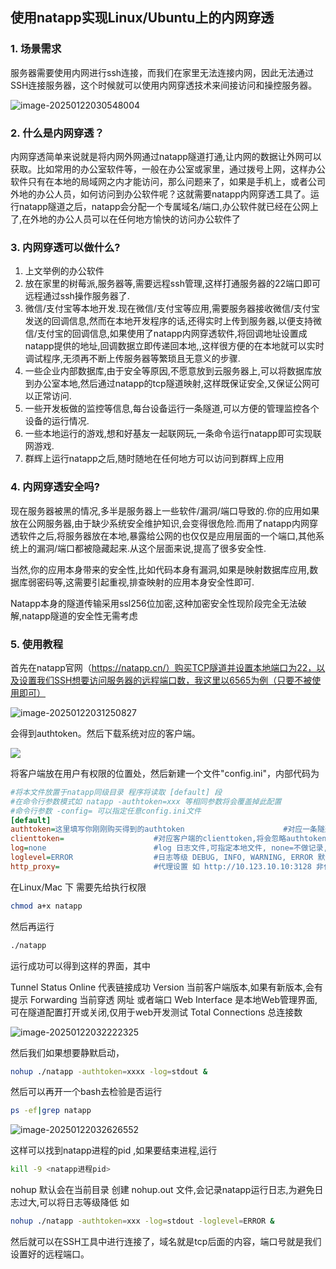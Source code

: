 ## 使用natapp实现Linux/Ubuntu上的内网穿透

### 1. 场景需求

服务器需要使用内网进行ssh连接，而我们在家里无法连接内网，因此无法通过SSH连接服务器，这个时候就可以使用内网穿透技术来间接访问和操控服务器。



![image-20250122030548004](https://testingcf.jsdelivr.net/gh/Jokerealm/MyPic@img/img/image-20250122030548004.png)

### 2. 什么是内网穿透？

内网穿透简单来说就是将内网外网通过natapp隧道打通,让内网的数据让外网可以获取。比如常用的办公室软件等，一般在办公室或家里，通过拨号上网，这样办公软件只有在本地的局域网之内才能访问，那么问题来了，如果是手机上，或者公司外地的办公人员，如何访问到办公软件呢？这就需要natapp内网穿透工具了。运行natapp隧道之后，natapp会分配一个专属域名/端口,办公软件就已经在公网上了,在外地的办公人员可以在任何地方愉快的访问办公软件了

### 3. 内网穿透可以做什么?

1. 上文举例的办公软件
2. 放在家里的树莓派,服务器等,需要远程ssh管理,这样打通服务器的22端口即可远程通过ssh操作服务器了.
3. 微信/支付宝等本地开发.现在微信/支付宝等应用,需要服务器接收微信/支付宝发送的回调信息,然而在本地开发程序的话,还得实时上传到服务器,以便支持微信/支付宝的回调信息,如果使用了natapp内网穿透软件,将回调地址设置成natapp提供的地址,回调数据立即传递回本地,,这样很方便的在本地就可以实时调试程序,无须再不断上传服务器等繁琐且无意义的步骤.
4. 一些企业内部数据库,由于安全等原因,不愿意放到云服务器上,可以将数据库放到办公室本地,然后通过natapp的tcp隧道映射,这样既保证安全,又保证公网可以正常访问.
5. 一些开发板做的监控等信息,每台设备运行一条隧道,可以方便的管理监控各个设备的运行情况.
6. 一些本地运行的游戏,想和好基友一起联网玩,一条命令运行natapp即可实现联网游戏.
7. 群辉上运行natapp之后,随时随地在任何地方可以访问到群辉上应用

### 4. 内网穿透安全吗?

现在服务器被黑的情况,多半是服务器上一些软件/漏洞/端口导致的.你的应用如果放在公网服务器,由于缺少系统安全维护知识,会变得很危险.而用了natapp内网穿透软件之后,将服务器放在本地,暴露给公网的也仅仅是应用层面的一个端口,其他系统上的漏洞/端口都被隐藏起来.从这个层面来说,提高了很多安全性.

当然,你的应用本身带来的安全性,比如代码本身有漏洞,如果是映射数据库应用,数据库弱密码等,这需要引起重视,排查映射的应用本身安全性即可.

Natapp本身的隧道传输采用ssl256位加密,这种加密安全性现阶段完全无法破解,natapp隧道的安全性无需考虑

### 5. 使用教程

首先在natapp官网（https://natapp.cn/）购买TCP隧道并设置本地端口为22，以及设置我们SSH想要访问服务器的远程端口数，我这里以6565为例（只要不被使用即可）

![image-20250122031250827](https://testingcf.jsdelivr.net/gh/Jokerealm/MyPic@img/img/image-20250122031250827.png)

会得到authtoken。然后下载系统对应的客户端。

![](https://testingcf.jsdelivr.net/gh/Jokerealm/MyPic@img/img/image-20250122031154655.png)

将客户端放在用户有权限的位置处，然后新建一个文件"config.ini"，内部代码为

```ini
#将本文件放置于natapp同级目录 程序将读取 [default] 段
#在命令行参数模式如 natapp -authtoken=xxx 等相同参数将会覆盖掉此配置
#命令行参数 -config= 可以指定任意config.ini文件
[default]
authtoken=这里填写你刚刚购买得到的authtoken                      #对应一条隧道的authtoken
clienttoken=                    #对应客户端的clienttoken,将会忽略authtoken,若无请留空,注意参数输入不要有多余的空格!
log=none                        #log 日志文件,可指定本地文件, none=不做记录,stdout=直接屏幕输出 ,默认为none
loglevel=ERROR                  #日志等级 DEBUG, INFO, WARNING, ERROR 默认为 DEBUG
http_proxy=                     #代理设置 如 http://10.123.10.10:3128 非代理上网用户请务必留空
```

 在Linux/Mac 下 需要先给执行权限

```bash
chmod a+x natapp
```

 然后再运行

```bash
./natapp
```

运行成功可以得到这样的界面，其中

Tunnel Status  Online 代表链接成功
Version    当前客户端版本,如果有新版本,会有提示
Forwarding   当前穿透 网址 或者端口
Web Interface  是本地Web管理界面,可在隧道配置打开或关闭,仅用于web开发测试
Total Connections 总连接数

![image-20250122032222325](https://testingcf.jsdelivr.net/gh/Jokerealm/MyPic@img/img/image-20250122032222325.png)

然后我们如果想要静默启动，

```bash
nohup ./natapp -authtoken=xxxx -log=stdout &
```

然后可以再开一个bash去检验是否运行

```bash
ps -ef|grep natapp
```

![image-20250122032626552](https://testingcf.jsdelivr.net/gh/Jokerealm/MyPic@img/img/image-20250122032626552.png)

这样可以找到natapp进程的pid ,如果要结束进程,运行

```bash
kill -9 <natapp进程pid>
```

nohup 默认会在当前目录 创建 nohup.out 文件,会记录natapp运行日志,为避免日志过大,可以将日志等级降低 如

```bash
nohup ./natapp -authtoken=xxx -log=stdout -loglevel=ERROR &
```

然后就可以在SSH工具中进行连接了，域名就是tcp后面的内容，端口号就是我们设置好的远程端口。